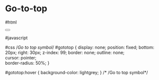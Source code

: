 # Go-to-top
#html
<div>
    <button type="button" class="btn btn-info" id="gototop" title="Go to top"><i class="fa fa-angle-up" aria-hidden="true"></i>
    </button>
</div>

#javascript
<script>
	// Go to top
	window.onscroll = function() {scrollFunction()};

	function scrollFunction() {
	    if (document.body.scrollTop > 20 || document.documentElement.scrollTop > 20) {
	        document.getElementById("gototop").style.display = "block";
	    } else {
	        document.getElementById("gototop").style.display = "none";
	    }
	}
	
	$("#gototop").click(function() {
	     $("html, body").animate({ scrollTop: 0 }, "slow");
	     return false;
	});
	//  -/- Go to top

</script>

#css
/*Go to top symbol*/
#gototop {
  display: none;
  position: fixed;
  bottom: 20px;
  right: 30px;
  z-index: 99; 
  border: none;
  outline: none;  
  cursor: pointer;  
  border-radius: 50%;
}

#gototop:hover {
  background-color: lightgrey;
}
/* /Go to top symbol*/
